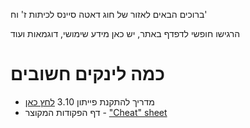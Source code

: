 ברוכים הבאים לאזור של חוג דאטה סיינס לכיתות ז' וח'

הרגישו חופשי לדפדף באתר, יש כאן מידע שימושי, דוגמאות ועוד

# כמה לינקים חשובים
- מדריך להתקנת פייתון 3.10 [לחץ כאן](https://github.com/weiss-gal/data_science_project/blob/main/manuals/install_python_310.md)
- דף הפקודות המקוצר - ["Cheat" sheet](https://github.com/weiss-gal/data_science_project/blob/main/manuals/python_cheat_sheet.pdf)

